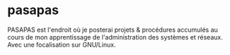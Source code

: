 # pasapas

PASAPAS est l'endroit où je posterai projets & procédures accumulés au cours de mon apprentissage de l'administration des systèmes et réseaux. Avec une focalisation sur GNU/Linux.
